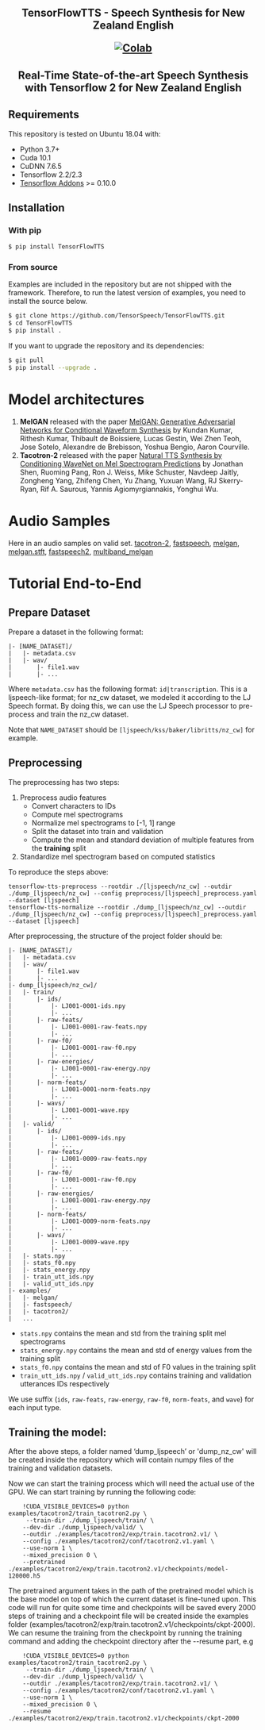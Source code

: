 <h2 align="center">
<p> TensorFlowTTS - Speech Synthesis for New Zealand English
<p align="center">
    <a href="https://colab.research.google.com/drive/1aWjxYkvh6W6W1hXXEKDPc9XjCJ262r6c?usp=sharing">
        <img alt="Colab" src="https://colab.research.google.com/assets/colab-badge.svg">
    </a>
</p>
</h2>
<h2 align="center">
<p>Real-Time State-of-the-art Speech Synthesis with Tensorflow 2 for New Zealand English

## Requirements
This repository is tested on Ubuntu 18.04 with:

- Python 3.7+
- Cuda 10.1
- CuDNN 7.6.5
- Tensorflow 2.2/2.3
- [Tensorflow Addons](https://github.com/tensorflow/addons) >= 0.10.0

## Installation
### With pip
```bash
$ pip install TensorFlowTTS
```
### From source
Examples are included in the repository but are not shipped with the framework. Therefore, to run the latest version of examples, you need to install the source below.
```bash
$ git clone https://github.com/TensorSpeech/TensorFlowTTS.git
$ cd TensorFlowTTS
$ pip install .
```
If you want to upgrade the repository and its dependencies:
```bash
$ git pull
$ pip install --upgrade .
```

# Model architectures

1. **MelGAN** released with the paper [MelGAN: Generative Adversarial Networks for Conditional Waveform Synthesis](https://arxiv.org/abs/1910.06711) by Kundan Kumar, Rithesh Kumar, Thibault de Boissiere, Lucas Gestin, Wei Zhen Teoh, Jose Sotelo, Alexandre de Brebisson, Yoshua Bengio, Aaron Courville.
2. **Tacotron-2** released with the paper [Natural TTS Synthesis by Conditioning WaveNet on Mel Spectrogram Predictions](https://arxiv.org/abs/1712.05884) by Jonathan Shen, Ruoming Pang, Ron J. Weiss, Mike Schuster, Navdeep Jaitly, Zongheng Yang, Zhifeng Chen, Yu Zhang, Yuxuan Wang, RJ Skerry-Ryan, Rif A. Saurous, Yannis Agiomyrgiannakis, Yonghui Wu.


# Audio Samples
Here in an audio samples on valid set. [tacotron-2](https://drive.google.com/open?id=1kaPXRdLg9gZrll9KtvH3-feOBMM8sn3_), [fastspeech](https://drive.google.com/open?id=1f69ujszFeGnIy7PMwc8AkUckhIaT2OD0), [melgan](https://drive.google.com/open?id=1mBwGVchwtNkgFsURl7g4nMiqx4gquAC2), [melgan.stft](https://drive.google.com/open?id=1xUkDjbciupEkM3N4obiJAYySTo6J9z6b), [fastspeech2](https://drive.google.com/drive/u/1/folders/1NG7oOfNuXSh7WyAoM1hI8P5BxDALY_mU), [multiband_melgan](https://drive.google.com/drive/folders/1DCV3sa6VTyoJzZmKATYvYVDUAFXlQ_Zp)

# Tutorial End-to-End

## Prepare Dataset

Prepare a dataset in the following format:
```
|- [NAME_DATASET]/
|   |- metadata.csv
|   |- wav/
|       |- file1.wav
|       |- ...
```

Where `metadata.csv` has the following format: `id|transcription`. This is a ljspeech-like format; for nz_cw dataset, we modeled it according to the LJ Speech format. By doing this, we can use the LJ Speech processor to pre-process and train the nz_cw dataset.

Note that `NAME_DATASET` should be `[ljspeech/kss/baker/libritts/nz_cw]` for example.

## Preprocessing

The preprocessing has two steps:

1. Preprocess audio features
    - Convert characters to IDs
    - Compute mel spectrograms
    - Normalize mel spectrograms to [-1, 1] range
    - Split the dataset into train and validation
    - Compute the mean and standard deviation of multiple features from the **training** split
2. Standardize mel spectrogram based on computed statistics

To reproduce the steps above:
```
tensorflow-tts-preprocess --rootdir ./[ljspeech/nz_cw] --outdir ./dump_[ljspeech/nz_cw] --config preprocess/[ljspeech]_preprocess.yaml --dataset [ljspeech]
tensorflow-tts-normalize --rootdir ./dump_[ljspeech/nz_cw] --outdir ./dump_[ljspeech/nz_cw] --config preprocess/[ljspeech]_preprocess.yaml --dataset [ljspeech]
```

After preprocessing, the structure of the project folder should be:
```
|- [NAME_DATASET]/
|   |- metadata.csv
|   |- wav/
|       |- file1.wav
|       |- ...
|- dump_[ljspeech/nz_cw]/
|   |- train/
|       |- ids/
|           |- LJ001-0001-ids.npy
|           |- ...
|       |- raw-feats/
|           |- LJ001-0001-raw-feats.npy
|           |- ...
|       |- raw-f0/
|           |- LJ001-0001-raw-f0.npy
|           |- ...
|       |- raw-energies/
|           |- LJ001-0001-raw-energy.npy
|           |- ...
|       |- norm-feats/
|           |- LJ001-0001-norm-feats.npy
|           |- ...
|       |- wavs/
|           |- LJ001-0001-wave.npy
|           |- ...
|   |- valid/
|       |- ids/
|           |- LJ001-0009-ids.npy
|           |- ...
|       |- raw-feats/
|           |- LJ001-0009-raw-feats.npy
|           |- ...
|       |- raw-f0/
|           |- LJ001-0001-raw-f0.npy
|           |- ...
|       |- raw-energies/
|           |- LJ001-0001-raw-energy.npy
|           |- ...
|       |- norm-feats/
|           |- LJ001-0009-norm-feats.npy
|           |- ...
|       |- wavs/
|           |- LJ001-0009-wave.npy
|           |- ...
|   |- stats.npy
|   |- stats_f0.npy
|   |- stats_energy.npy
|   |- train_utt_ids.npy
|   |- valid_utt_ids.npy
|- examples/
|   |- melgan/
|   |- fastspeech/
|   |- tacotron2/
|   ...
```

- `stats.npy` contains the mean and std from the training split mel spectrograms
- `stats_energy.npy` contains the mean and std of energy values from the training split
- `stats_f0.npy` contains the mean and std of F0 values in the training split
- `train_utt_ids.npy` / `valid_utt_ids.npy` contains training and validation utterances IDs respectively

We use suffix (`ids`, `raw-feats`, `raw-energy`, `raw-f0`, `norm-feats`, and `wave`) for each input type.

## Training the model:

After the above steps, a folder named ‘dump_ljspeech’ or 'dump_nz_cw' will be created inside the repository which will contain numpy files of the training and validation datasets.

Now we can start the training process which will need the actual use of the GPU. We can start training by running the following code:
```
	!CUDA_VISIBLE_DEVICES=0 python examples/tacotron2/train_tacotron2.py \
 	 --train-dir ./dump_ljspeech/train/ \
  	--dev-dir ./dump_ljspeech/valid/ \
  	--outdir ./examples/tacotron2/exp/train.tacotron2.v1/ \
  	--config ./examples/tacotron2/conf/tacotron2.v1.yaml \
  	--use-norm 1 \
  	--mixed_precision 0 \
  	--pretrained ./examples/tacotron2/exp/train.tacotron2.v1/checkpoints/model-120000.h5
```
The pretrained argument takes in the path of the pretrained model which is the base model on top of which the current dataset is fine-tuned upon.
This code will run for quite some time and checkpoints will be saved every 2000 steps of training and a checkpoint file will be created inside the examples folder (examples/tacotron2/exp/train.tacotron2.v1/checkpoints/ckpt-2000).
We can resume the training from the checkpoint by running the training command and adding the checkpoint directory after the --resume part, e.g
```
	!CUDA_VISIBLE_DEVICES=0 python examples/tacotron2/train_tacotron2.py \
 	 --train-dir ./dump_ljspeech/train/ \
  	--dev-dir ./dump_ljspeech/valid/ \
  	--outdir ./examples/tacotron2/exp/train.tacotron2.v1/ \
  	--config ./examples/tacotron2/conf/tacotron2.v1.yaml \
  	--use-norm 1 \
  	--mixed_precision 0 \
  	--resume ./examples/tacotron2/exp/train.tacotron2.v1/checkpoints/ckpt-2000
```
